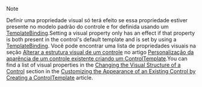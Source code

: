 > [!NOTE]
>  <span data-ttu-id="4d168-101">Definir uma propriedade visual só terá efeito se essa propriedade estiver presente no modelo padrão do controle e for definida usando um [TemplateBinding](~/docs/framework/wpf/advanced/templatebinding-markup-extension.md).</span><span class="sxs-lookup"><span data-stu-id="4d168-101">Setting a visual property only has an effect if that property is both present in the control's default template and is set by using a [TemplateBinding](~/docs/framework/wpf/advanced/templatebinding-markup-extension.md).</span></span> <span data-ttu-id="4d168-102">Você pode encontrar uma lista de propriedades visuais na seção [Alterar a estrutura visual de um controle](~/docs/framework/wpf/controls/customizing-the-appearance-of-an-existing-control.md#changing-the-visual-structure-of-a-control) no artigo [Personalização da aparência de um controle existente criando um ControlTemplate](~/docs/framework/wpf/controls/customizing-the-appearance-of-an-existing-control.md).</span><span class="sxs-lookup"><span data-stu-id="4d168-102">You can find a list of visual properties in the [Changing the Visual Structure of a Control](~/docs/framework/wpf/controls/customizing-the-appearance-of-an-existing-control.md#changing-the-visual-structure-of-a-control) section in the [Customizing the Appearance of an Existing Control by Creating a ControlTemplate](~/docs/framework/wpf/controls/customizing-the-appearance-of-an-existing-control.md) article.</span></span>
  

